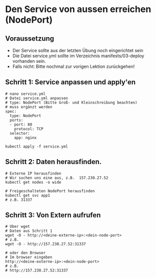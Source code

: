 # Den Service von aussen erreichen (NodePort) 

## Voraussetzung

  * Der Service sollte aus der letzten Übung noch eingerichtet sein
  * Die Datei service.yml sollte im Verzeichnis manifests/03-deploy vorhanden sein.
  * Falls nicht: Bitte nochmal zur vorigen Lektion zurückgehen!


## Schritt 1: Service anpassen und apply'en

```
# nano service.yml 
# Datei service.yml anpassen
# type: NodePort (Bitte Groß- und Kleinschreibung beachten)
# muss ergänzt werden
spec:
  type: NodePort
  ports:
  - port: 80
    protocol: TCP
  selector:
    app: nginx
```

```
kubectl apply -f service.yml
```

## Schritt 2: Daten herausfinden.

```
# Externe IP herausfinden
# Wir suchen uns eine aus, z.B.  157.230.27.52
kubectl get nodes -o wide

# Freigeschalteten NodePort herausfinden
kubectl get svc app1
# z.B. 31337 
```

## Schritt 3: Von Extern aufrufen 

```
# Über wget
# Daten aus Schritt 1
wget -O - http://<deine-externe-ip>:<dein-node-port>
# z.B.
wget -O - http://157.230.27.52:31337
```

```
# oder den Browser
# Im browser eingeben
http://<deine-externe-ip>:<dein-node-port>
# z.B.
# http://157.230.27.52:31337
```

